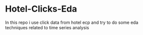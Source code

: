 # Hotel-Clicks-Eda
In this repo i use click data from hotel ecp and try to do some eda techniques related to time series analysis
